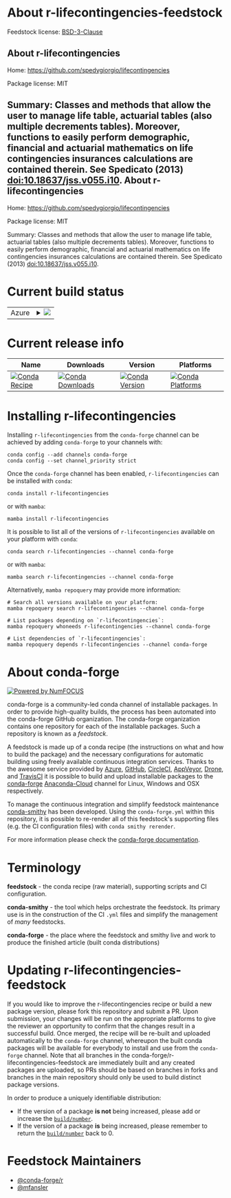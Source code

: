 About r-lifecontingencies-feedstock
===================================

Feedstock license: [BSD-3-Clause](https://github.com/conda-forge/r-lifecontingencies-feedstock/blob/main/LICENSE.txt)

About r-lifecontingencies
-------------------------

Home: https://github.com/spedygiorgio/lifecontingencies

Package license: MIT

Summary: Classes and methods that allow the user to manage life table, actuarial tables (also multiple decrements tables). Moreover, functions to easily perform demographic, financial and actuarial mathematics on life contingencies insurances calculations are contained therein. See Spedicato (2013)	<doi:10.18637/jss.v055.i10>.
About r-lifecontingencies
-------------------------

Home: https://github.com/spedygiorgio/lifecontingencies

Package license: MIT

Summary: Classes and methods that allow the user to manage life table, actuarial tables (also multiple decrements tables). Moreover, functions to easily perform demographic, financial and actuarial mathematics on life contingencies insurances calculations are contained therein. See Spedicato (2013)	<doi:10.18637/jss.v055.i10>.

Current build status
====================


<table>
    
  <tr>
    <td>Azure</td>
    <td>
      <details>
        <summary>
          <a href="https://dev.azure.com/conda-forge/feedstock-builds/_build/latest?definitionId=15507&branchName=main">
            <img src="https://dev.azure.com/conda-forge/feedstock-builds/_apis/build/status/r-lifecontingencies-feedstock?branchName=main">
          </a>
        </summary>
        <table>
          <thead><tr><th>Variant</th><th>Status</th></tr></thead>
          <tbody><tr>
              <td>linux_64_r_base4.1</td>
              <td>
                <a href="https://dev.azure.com/conda-forge/feedstock-builds/_build/latest?definitionId=15507&branchName=main">
                  <img src="https://dev.azure.com/conda-forge/feedstock-builds/_apis/build/status/r-lifecontingencies-feedstock?branchName=main&jobName=linux&configuration=linux%20linux_64_r_base4.1" alt="variant">
                </a>
              </td>
            </tr><tr>
              <td>linux_64_r_base4.2</td>
              <td>
                <a href="https://dev.azure.com/conda-forge/feedstock-builds/_build/latest?definitionId=15507&branchName=main">
                  <img src="https://dev.azure.com/conda-forge/feedstock-builds/_apis/build/status/r-lifecontingencies-feedstock?branchName=main&jobName=linux&configuration=linux%20linux_64_r_base4.2" alt="variant">
                </a>
              </td>
            </tr><tr>
              <td>osx_64_r_base4.1</td>
              <td>
                <a href="https://dev.azure.com/conda-forge/feedstock-builds/_build/latest?definitionId=15507&branchName=main">
                  <img src="https://dev.azure.com/conda-forge/feedstock-builds/_apis/build/status/r-lifecontingencies-feedstock?branchName=main&jobName=osx&configuration=osx%20osx_64_r_base4.1" alt="variant">
                </a>
              </td>
            </tr><tr>
              <td>osx_64_r_base4.2</td>
              <td>
                <a href="https://dev.azure.com/conda-forge/feedstock-builds/_build/latest?definitionId=15507&branchName=main">
                  <img src="https://dev.azure.com/conda-forge/feedstock-builds/_apis/build/status/r-lifecontingencies-feedstock?branchName=main&jobName=osx&configuration=osx%20osx_64_r_base4.2" alt="variant">
                </a>
              </td>
            </tr><tr>
              <td>win_64</td>
              <td>
                <a href="https://dev.azure.com/conda-forge/feedstock-builds/_build/latest?definitionId=15507&branchName=main">
                  <img src="https://dev.azure.com/conda-forge/feedstock-builds/_apis/build/status/r-lifecontingencies-feedstock?branchName=main&jobName=win&configuration=win%20win_64_" alt="variant">
                </a>
              </td>
            </tr>
          </tbody>
        </table>
      </details>
    </td>
  </tr>
</table>

Current release info
====================

| Name | Downloads | Version | Platforms |
| --- | --- | --- | --- |
| [![Conda Recipe](https://img.shields.io/badge/recipe-r--lifecontingencies-green.svg)](https://anaconda.org/conda-forge/r-lifecontingencies) | [![Conda Downloads](https://img.shields.io/conda/dn/conda-forge/r-lifecontingencies.svg)](https://anaconda.org/conda-forge/r-lifecontingencies) | [![Conda Version](https://img.shields.io/conda/vn/conda-forge/r-lifecontingencies.svg)](https://anaconda.org/conda-forge/r-lifecontingencies) | [![Conda Platforms](https://img.shields.io/conda/pn/conda-forge/r-lifecontingencies.svg)](https://anaconda.org/conda-forge/r-lifecontingencies) |

Installing r-lifecontingencies
==============================

Installing `r-lifecontingencies` from the `conda-forge` channel can be achieved by adding `conda-forge` to your channels with:

```
conda config --add channels conda-forge
conda config --set channel_priority strict
```

Once the `conda-forge` channel has been enabled, `r-lifecontingencies` can be installed with `conda`:

```
conda install r-lifecontingencies
```

or with `mamba`:

```
mamba install r-lifecontingencies
```

It is possible to list all of the versions of `r-lifecontingencies` available on your platform with `conda`:

```
conda search r-lifecontingencies --channel conda-forge
```

or with `mamba`:

```
mamba search r-lifecontingencies --channel conda-forge
```

Alternatively, `mamba repoquery` may provide more information:

```
# Search all versions available on your platform:
mamba repoquery search r-lifecontingencies --channel conda-forge

# List packages depending on `r-lifecontingencies`:
mamba repoquery whoneeds r-lifecontingencies --channel conda-forge

# List dependencies of `r-lifecontingencies`:
mamba repoquery depends r-lifecontingencies --channel conda-forge
```


About conda-forge
=================

[![Powered by
NumFOCUS](https://img.shields.io/badge/powered%20by-NumFOCUS-orange.svg?style=flat&colorA=E1523D&colorB=007D8A)](https://numfocus.org)

conda-forge is a community-led conda channel of installable packages.
In order to provide high-quality builds, the process has been automated into the
conda-forge GitHub organization. The conda-forge organization contains one repository
for each of the installable packages. Such a repository is known as a *feedstock*.

A feedstock is made up of a conda recipe (the instructions on what and how to build
the package) and the necessary configurations for automatic building using freely
available continuous integration services. Thanks to the awesome service provided by
[Azure](https://azure.microsoft.com/en-us/services/devops/), [GitHub](https://github.com/),
[CircleCI](https://circleci.com/), [AppVeyor](https://www.appveyor.com/),
[Drone](https://cloud.drone.io/welcome), and [TravisCI](https://travis-ci.com/)
it is possible to build and upload installable packages to the
[conda-forge](https://anaconda.org/conda-forge) [Anaconda-Cloud](https://anaconda.org/)
channel for Linux, Windows and OSX respectively.

To manage the continuous integration and simplify feedstock maintenance
[conda-smithy](https://github.com/conda-forge/conda-smithy) has been developed.
Using the ``conda-forge.yml`` within this repository, it is possible to re-render all of
this feedstock's supporting files (e.g. the CI configuration files) with ``conda smithy rerender``.

For more information please check the [conda-forge documentation](https://conda-forge.org/docs/).

Terminology
===========

**feedstock** - the conda recipe (raw material), supporting scripts and CI configuration.

**conda-smithy** - the tool which helps orchestrate the feedstock.
                   Its primary use is in the construction of the CI ``.yml`` files
                   and simplify the management of *many* feedstocks.

**conda-forge** - the place where the feedstock and smithy live and work to
                  produce the finished article (built conda distributions)


Updating r-lifecontingencies-feedstock
======================================

If you would like to improve the r-lifecontingencies recipe or build a new
package version, please fork this repository and submit a PR. Upon submission,
your changes will be run on the appropriate platforms to give the reviewer an
opportunity to confirm that the changes result in a successful build. Once
merged, the recipe will be re-built and uploaded automatically to the
`conda-forge` channel, whereupon the built conda packages will be available for
everybody to install and use from the `conda-forge` channel.
Note that all branches in the conda-forge/r-lifecontingencies-feedstock are
immediately built and any created packages are uploaded, so PRs should be based
on branches in forks and branches in the main repository should only be used to
build distinct package versions.

In order to produce a uniquely identifiable distribution:
 * If the version of a package **is not** being increased, please add or increase
   the [``build/number``](https://docs.conda.io/projects/conda-build/en/latest/resources/define-metadata.html#build-number-and-string).
 * If the version of a package **is** being increased, please remember to return
   the [``build/number``](https://docs.conda.io/projects/conda-build/en/latest/resources/define-metadata.html#build-number-and-string)
   back to 0.

Feedstock Maintainers
=====================

* [@conda-forge/r](https://github.com/conda-forge/r/)
* [@mfansler](https://github.com/mfansler/)

